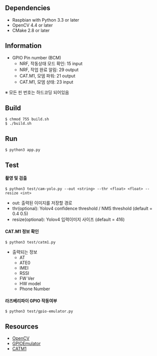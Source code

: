 ## Dependencies
- Raspbian with Python 3.3 or later
- OpenCV 4.4 or later
- CMake 2.8 or later

## Information
+ GPIO Pin number (BCM)
    + NRF, 작동상태 모드 확인: 15 input   
    + NRF, 작업 완료 알림: 29 output   
    + CAT.M1, 모뎀 파워: 21 output   
    + CAT.M1, 모뎀 상태: 23 input   

※ 모든 핀 번호는 하드코딩 되어있음   

## Build
~~~
$ chmod 755 build.sh
$ ./build.sh
~~~

## Run
~~~
$ python3 app.py
~~~

## Test
#### 촬영 및 검출
~~~ 
$ python3 test/cam-yolo.py --out <string> --thr <float> <float> --resize <int>
~~~
* out: 출력된 이미지를 저장할 경로
* thr(optional): Yolov4 confidence threshold / NMS threshold (default = 0.4 0.5)
* resize(optional): Yolov4 입력이미지 사이즈 (default = 416)

#### CAT.M1 정보 확인
~~~
$ python3 test/catm1.py
~~~
+ 출력되는 정보
    + AT   
    + ATE0   
    + IMEI   
    + RSSI   
    + FW Ver   
    + HW model   
    + Phone Number   

#### 라즈베리파이 GPIO 작동여부 
~~~
$ python3 test/gpio-emulator.py
~~~

## Resources
* [OpenCV](https://opencv.org/)
* [GPIOEmulator](https://sourceforge.net/projects/pi-gpio-emulator/)
* [CATM1](https://github.com/codezoo-ltd/CAT.M1_RaspberryPi/)